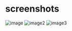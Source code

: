 # screenshots
![image](https://github.com/Stock-Market-Helper/Stocks/assets/95772336/a8fc44b6-10fb-4b1c-9ca2-2af9569adc47)
![image2](https://github.com/Stock-Market-Helper/Stocks/assets/95772336/a286cfcb-b4ba-4bab-9aab-47973ab5e1db)
![image3](https://github.com/Stock-Market-Helper/Stocks/assets/95772336/5e2295be-7a5c-4ef2-a613-e8d634c419d7)
